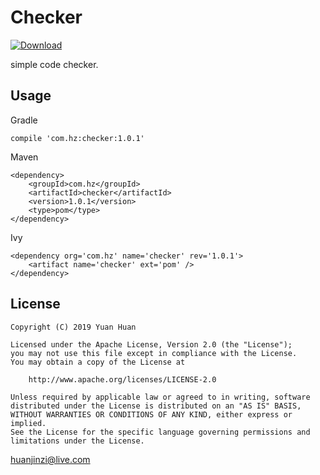 # Checker
[ ![Download](https://api.bintray.com/packages/huanjinzi/maven/checker/images/download.svg) ](https://bintray.com/huanjinzi/maven/checker/_latestVersion)

simple code checker.

## Usage
Gradle
```
compile 'com.hz:checker:1.0.1'
```

Maven
```
<dependency>
    <groupId>com.hz</groupId>
    <artifactId>checker</artifactId>
    <version>1.0.1</version>
    <type>pom</type>
</dependency>
```

Ivy
```
<dependency org='com.hz' name='checker' rev='1.0.1'>
    <artifact name='checker' ext='pom' />
</dependency>
```

## License
```
Copyright (C) 2019 Yuan Huan

Licensed under the Apache License, Version 2.0 (the "License");
you may not use this file except in compliance with the License.
You may obtain a copy of the License at

    http://www.apache.org/licenses/LICENSE-2.0

Unless required by applicable law or agreed to in writing, software
distributed under the License is distributed on an "AS IS" BASIS,
WITHOUT WARRANTIES OR CONDITIONS OF ANY KIND, either express or implied.
See the License for the specific language governing permissions and
limitations under the License.
```
huanjinzi@live.com